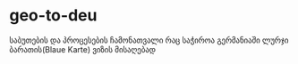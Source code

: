 # geo-to-deu
საბუთების და პროცესების ჩამონათვალი რაც საჭიროა გერმანიაში ლურჯი ბარათის(Blaue Karte) ვიზის მისაღებად
